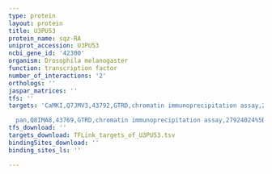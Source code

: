 ```yaml
---
type: protein
layout: protein
title: U3PU53
protein_name: sqz-RA
uniprot_accession: U3PU53
ncbi_gene_id: '42300'
organism: Drosophila melanogaster
function: transcription factor
number_of_interactions: '2'
orthologs: ''
jaspar_matrices: ''
tfs: ''
targets: 'CaMKI,Q7JMV3,43792,GTRD,chromatin immunoprecipitation assay,27924024%5Buid%5D,No

  pan,Q8IMA8,43769,GTRD,chromatin immunoprecipitation assay,27924024%5Buid%5D,No'
tfs_download: ''
targets_download: TFLink_targets_of_U3PU53.tsv
bindingSites_download: ''
binding_sites_ls: ''

---
```

